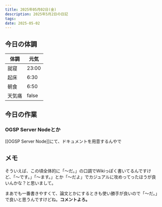 ```yaml
---
title: 2025年05月02日(金)
description: 2025年5月2日の日記
tags: 
date: 2025-05-02
---
```


## 今日の体調

| 体調  | 元気    |
| --- | ----- |
| 就寝  | 23:00 |
| 起床  | 6:30  |
| 朝食  | 6:50  |
| 天気痛 | false |
## 今日の作業
### OGSP Server Nodeとか
[[OGSP Server Node]]にて、ドキュメントを用意するんやで

## メモ
そういえば、この頃全体的に「〜だ。」の口調でWikiっぽく書いてるんですけど、「〜です。」「〜ます。」とか「〜だよ」でカジュアルに攻めってったほうが良いんかな？と思いまして。

まあでも一番書きやすくて、論文とかにするときも使い勝手が良いので「〜だ。」で良いと思うんですけどね。**コメントよろ。**